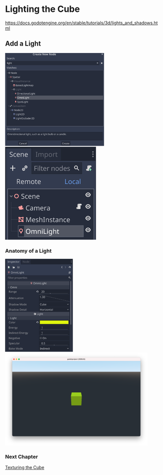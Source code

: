 # Lighting the Cube

https://docs.godotengine.org/en/stable/tutorials/3d/lights_and_shadows.html

## Add a Light

<img src="images/createlight.png" height="300">

<img src="images/lightscene.png" height="300">

### Anatomy of a Light

<img src="images/light.png" height="300">

<img src="images/yellowcube.png" height="300">

### Next Chapter

[Texturing the Cube](../chapter5/README.md)

